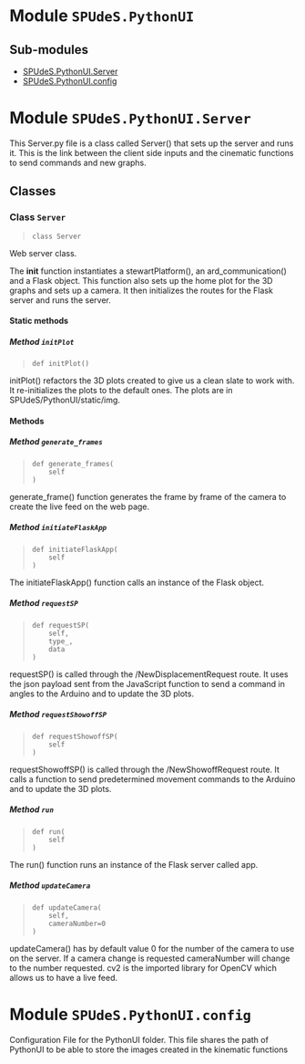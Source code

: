 # <a id="SPUdeS.PythonUI"></a> Module `SPUdeS.PythonUI`

## Sub-modules

* [SPUdeS.PythonUI.Server](#SPUdeS.PythonUI.Server)
* [SPUdeS.PythonUI.config](#SPUdeS.PythonUI.config)

# <a id="SPUdeS.PythonUI.Server"></a> Module `SPUdeS.PythonUI.Server`

This Server.py file is a class called Server() that sets up the server and runs it. This is the link between the client side inputs and the cinematic
functions to send commands and new graphs.






## Classes



### <a id="SPUdeS.PythonUI.Server.Server"></a> Class `Server`




>     class Server


Web server class.

The __init__ function instantiates a stewartPlatform(), an ard_communication() and
a Flask object. This function also sets up the home plot for the 3D graphs and sets up a camera. It then initializes
the routes for the Flask server and runs the server.







#### Static methods



##### <a id="SPUdeS.PythonUI.Server.Server.initPlot"></a> Method `initPlot`




>     def initPlot()


initPlot() refactors the 3D plots created to give us a clean slate to work with. It re-initializes the plots
to the default ones. The plots are in SPUdeS/PythonUI/static/img.



#### Methods



##### <a id="SPUdeS.PythonUI.Server.Server.generate_frames"></a> Method `generate_frames`




>     def generate_frames(
>         self
>     )


generate_frame() function generates the frame by frame of the camera to create the live feed on the web page.


##### <a id="SPUdeS.PythonUI.Server.Server.initiateFlaskApp"></a> Method `initiateFlaskApp`




>     def initiateFlaskApp(
>         self
>     )


The initiateFlaskApp() function calls an instance of the Flask object.


##### <a id="SPUdeS.PythonUI.Server.Server.requestSP"></a> Method `requestSP`




>     def requestSP(
>         self,
>         type_,
>         data
>     )


requestSP() is called through the /NewDisplacementRequest route. It uses the json payload sent from the JavaScript function to send a command in angles to the Arduino
and to update the 3D plots.


##### <a id="SPUdeS.PythonUI.Server.Server.requestShowoffSP"></a> Method `requestShowoffSP`




>     def requestShowoffSP(
>         self
>     )


requestShowoffSP() is called through the /NewShowoffRequest route. It calls a function to send predetermined movement commands to the Arduino
and to update the 3D plots.


##### <a id="SPUdeS.PythonUI.Server.Server.run"></a> Method `run`




>     def run(
>         self
>     )


The run() function runs an instance of the Flask server called app.


##### <a id="SPUdeS.PythonUI.Server.Server.updateCamera"></a> Method `updateCamera`




>     def updateCamera(
>         self,
>         cameraNumber=0
>     )


updateCamera() has by default value 0 for the number of the camera to use on the server. If a camera change is requested cameraNumber will
change to the number requested. cv2 is the imported library for OpenCV which allows us to have a live feed.




# <a id="SPUdeS.PythonUI.config"></a> Module `SPUdeS.PythonUI.config`

Configuration File for the PythonUI folder. This file shares the path of PythonUI to be able to store the images
created in the kinematic functions
